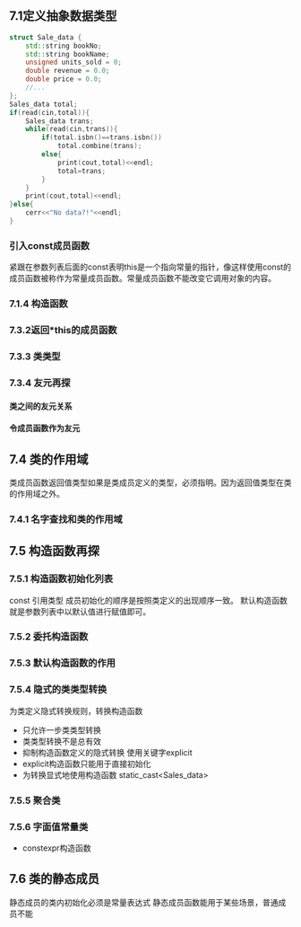 ## 7.1定义抽象数据类型

```C++
struct Sale_data {
    std::string bookNo;
    std::string bookName;
    unsigned units_sold = 0;
    double revenue = 0.0;
    double price = 0.0;
    //...
};
Sales_data total;
if(read(cin,total)){
    Sales_data trans;
    while(read(cin,trans)){
        if(total.isbn()==trans.isbn())
            total.combine(trans);
        else{
            print(cout,total)<<endl;
            total=trans;
        }
    }
    print(cout,total)<<endl;
}else{
    cerr<<"No data?!"<<endl;
}

```

### 引入const成员函数
紧跟在参数列表后面的const表明this是一个指向常量的指针，像这样使用const的成员函数被称作为常量成员函数。常量成员函数不能改变它调用对象的内容。

### 7.1.4 构造函数



### 7.3.2返回*this的成员函数

### 7.3.3 类类型

### 7.3.4 友元再探

#### 类之间的友元关系

#### 令成员函数作为友元

## 7.4 类的作用域

类成员函数返回值类型如果是类成员定义的类型，必须指明。因为返回值类型在类的作用域之外。

### 7.4.1 名字查找和类的作用域

## 7.5 构造函数再探

### 7.5.1 构造函数初始化列表
const 引用类型
成员初始化的顺序是按照类定义的出现顺序一致。
默认构造函数就是参数列表中以默认值进行赋值即可。

### 7.5.2 委托构造函数

### 7.5.3 默认构造函数的作用

### 7.5.4 隐式的类类型转换
为类定义隐式转换规则，转换构造函数
- 只允许一步类类型转换
- 类类型转换不是总有效
- 抑制构造函数定义的隐式转换  使用关键字explicit
- explicit构造函数只能用于直接初始化
- 为转换显式地使用构造函数 static_cast<Sales_data>


### 7.5.5 聚合类

### 7.5.6 字面值常量类

- constexpr构造函数

## 7.6 类的静态成员

静态成员的类内初始化必须是常量表达式
静态成员函数能用于某些场景，普通成员不能

